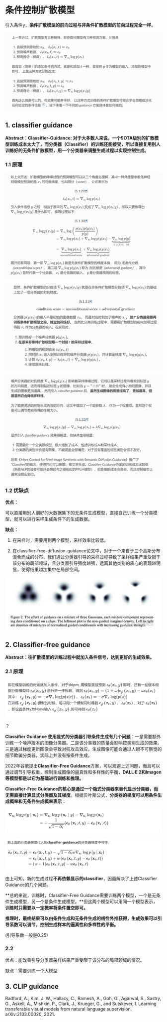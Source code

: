 # 条件控制扩散模型

引入条件y，**条件扩散模型的前向过程与非条件扩散模型的前向过程完全一样**。

![Untitled](Untitled%2071.png)

## 1. classifier guidance

**Abstract：Classifier-Guidance: 对于大多数人来说，一个SOTA级别的扩散模型训练成本太大了，而分类器（Classifier）的训练还能接受，所以直接复用别人训练好的无条件扩散模型，用一个分类器来调整生成过程以实现控制生成。**

### 1.1 原理

![Untitled](Untitled%2072.png)

![Untitled](Untitled%2073.png)

![Untitled](Untitled%2074.png)

### 1.2 优缺点

**优点：**

可以直接用别人训好的大数据集下的无条件生成模型，直接自己训练一个分类模型，就可以进行采样生成条件下的生成数据。

**缺点：**

1. 在采样时，需要用到两个模型，采样效率比较低。

2. 在classifier-free-diffusion-guidance论文中，对于一个来自于三个高斯分布混合而成的分布，我们通过分类器引导的采样过程导致了采样结果严重受限于该分布的局部领域，且分类器引导强度越强，远离其他类别的质心的表现越明显，使得结果越加集中在局部空间。

![Untitled](Untitled%2075.png)

## 2. ****Classifier-free guidance****

**Abstract：往扩散模型的训练过程中就加入条件信号，达到更好的生成效果。**

### 2.1 原理

![Untitled](Untitled%2076.png)

？

**Classifier Guidance 使用显式的分类器引导条件生成有几个问题**：一是需要额外训练一个噪声版本的图像分类器。二是该分类器的质量会影响按类别生成的效果。三是通过梯度更新图像会导致对抗攻击效应，生成图像可能会通过人眼不可察觉的细节欺骗分类器，实际上并没有按条件生成。

2022年谷歌提出**Classifier-Free Guidance**方案，可以规避上述问题，而且可以通过调节引导权重，控制生成图像的逼真性和多样性的平衡，**DALL·E 2和Imagen等模型都是以它为基础进行训练和推理。**

**Classifier-Free Guidance的核心是通过一个隐式分类器来替代显示分类器，而无需直接计算显式分类器及其梯度**。根据贝叶斯公式，**分类器的梯度可以用条件生成概率和无条件生成概率表示**：

![Untitled](Untitled%2077.png)

![Untitled](Untitled%2078.png)

由上可知，新的生成过程**不再依赖显示的classifier**，因而解决了上述Classifier Guidance的几个问题。

**总的来说，训练时，Classifier-Free Guidance需要训练两个模型，一个是无条件生成模型，另一个是条件生成模型。**但这两个模型可以用同一个模型表示，**训练时只需要以一定概率将条件置空即可。**

**推理时，最终结果可以由条件生成和无条件生成的线性外推获得，生成效果可以引导系数可以调节，控制生成样本的逼真性和多样性的平衡。**

(引导系数一般是0.25)

### 2.2

优点：能改善引导分类器采样结果严重受限于该分布的局部领域的情况。

缺点：需要训练一个大模型

## 3. CLIP guidance

Radford, A., Kim, J. W., Hallacy, C., Ramesh, A., Goh, G., Agarwal, S., Sastry, G., Askell, A., Mishkin, P., Clark, J., Krueger, G., and Sutskever, I. Learning transferable visual models from natural language supervision. arXiv:2103.00020, 2021.